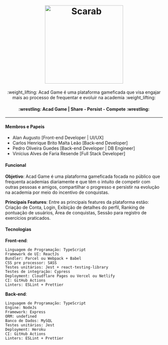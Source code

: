 <h1 align="center">
  <img alt="Scarab" src="https://res.cloudinary.com/viniciusalvesdefaria/image/upload/v1661338257/PDS/AcadGame_vhkdfy.png" width="250px" />
</h1>
<p align= "center">:weight_lifting: Acad Game é uma plataforma gameficada que visa engajar mais ao processo de frequentar e evoluir na academia :weight_lifting:</p>

<h4 align="center"> 
	:wrestling:  Acad Game | Share - Persist - Compete :wrestling:
</h4>

---

#### Membros e Papeis 

- Alan Augusto [Front-end Developer | UI/UX]
- Carlos Henrique Brito Malta Leão [Back-end Developer]
- Pedro Oliveira Guedes [Back-end Developer | DB Engineer]
- Vinícius Alves de Faria Resende [Full Stack Developer]

#### Funcional 

**Objetivo**: Acad Game é uma plataforma gameficada focada no público que frequenta academias diariamente e que têm o intuito de competir com outras pessoas e amigos, compartilhar o progresso e persistir na evolução na academia por meio do incentivo de conquistas.

**Principais Features**: Entre as principais features da plataforma estão: Criação de Conta, Login, Exibição de detalhes do perfil, Ranking de pontuação de usuários, Área de conquistas, Sessão para registro de exercícios praticados.

#### Tecnologias

**Front-end**:

	Linguagem de Programação: TypeScript
	Framework de UI: ReactJs
	Bundler: Parcel ou Webpack + Babel
	CSS pre processor: SASS
	Testes unitários: Jest + react-testing-library
	Testes de integração: Cypress
	Deployment: Cloudflare Pages ou Vercel ou Netlify
	CI: GitHub Actions
	Linters: ESLint + Prettier
	
**Back-end**:

	Linguagem de Programação: TypeScript
	Engine: NodeJs
	Framework: Express
	ORM: undefined
	Banco de Dados: MySQL
	Testes unitários: Jest
	Deployment: Heroku
	CI: GitHub Actions
	Linters: ESLint + Prettier
